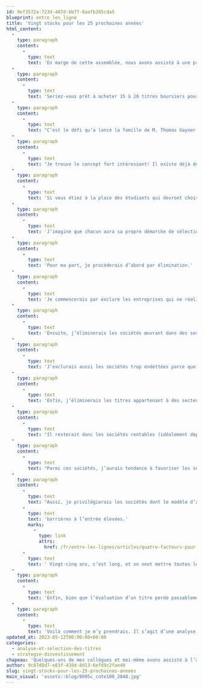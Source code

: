 ```yaml
---
id: 9ef3572a-723d-487d-bb7f-8aafb265cda5
blueprint: entre_les_ligne
title: 'Vingt stocks pour les 25 prochaines années'
html_content:
  -
    type: paragraph
    content:
      -
        type: text
        text: 'En marge de cette assemblée, nous avons assisté à une présentation de l’équipe de direction de Markel, un titre que nous détenons dans certains de nos portefeuilles sous gestion.'
  -
    type: paragraph
    content:
      -
        type: text
        text: 'Seriez-vous prêt à acheter 15 à 20 titres boursiers pour les conserver tels quels, sans aucune transaction, pendant les 25 prochaines années?'
  -
    type: paragraph
    content:
      -
        type: text
        text: "C’est le défi qu’a lancé la famille de M. Thomas Gayner, président de Markel, une société d’assurance américaine. La famille offre en effet 30\_000\_$\_US par année pendant 25 ans à deux clubs de placement de deux universités américaines. Chaque club devra choisir et acheter entre 15 et 25 titres boursiers – et les conserver sans faire aucune transaction subséquente – pendant 25 ans. À compter de l’an 26, la moitié de la valeur du premier portefeuille servira à verser des bourses d’études, l’autre moitié sera réinvestie de la même manière pour les 25 années suivantes, et ainsi de suite, année après année."
  -
    type: paragraph
    content:
      -
        type: text
        text: "Je trouve le concept fort intéressant! Il existe déjà de nombreuses compétitions étudiantes de placement, mais la plupart visent à obtenir les meilleurs rendements pendant une année scolaire, un horizon de quelques mois tout au plus.\_L’exercice est formateur car il permet aux étudiants qui y participent de se familiariser avec la Bourse, mais on ne peut pas dire qu’il favorise l’investissement à long terme. Pourtant, s’il y a des investisseurs qui devraient adopter une perspective vraiment pour le long terme, ce sont bien les étudiants qui disposent de près de 50 ans d’investissement devant eux!"
  -
    type: paragraph
    content:
      -
        type: text
        text: 'Si vous étiez à la place des étudiants qui devront choisir 20 titres pour les 25 prochaines années, quels seraient vos critères de sélection?'
  -
    type: paragraph
    content:
      -
        type: text
        text: 'J’imagine que chacun aura sa propre démarche de sélection – d’où l’intérêt didactique d’un tel exercice.'
  -
    type: paragraph
    content:
      -
        type: text
        text: 'Pour ma part, je procéderais d’abord par élimination.'
  -
    type: paragraph
    content:
      -
        type: text
        text: 'Je commencerais par exclure les entreprises qui ne réalisent pas de bénéfices. Les chances qu’une entreprise déficitaire survive pendant 25 ans sont selon moi trop minces.'
  -
    type: paragraph
    content:
      -
        type: text
        text: 'Ensuite, j’éliminerais les sociétés œuvrant dans des secteurs qui font face à des changements radicaux et imprévisibles. Si on n’a pas une bonne idée où sera une entreprise dans trois à cinq ans, imaginez l’incertitude sur une période de 25 ans.'
  -
    type: paragraph
    content:
      -
        type: text
        text: 'J’exclurais aussi les sociétés trop endettées parce que, sur un horizon de 25 ans, le risque financier est trop grand pour de telles sociétés.'
  -
    type: paragraph
    content:
      -
        type: text
        text: 'Enfin, j’éliminerais les titres appartenant à des secteurs très cycliques. À long terme, la majorité des sociétés de ces secteurs n’arrivent pas à créer beaucoup de valeur pour leurs actionnaires.'
  -
    type: paragraph
    content:
      -
        type: text
        text: "Il resterait donc les sociétés rentables (idéalement depuis longtemps et affichant une croissance robuste depuis plusieurs années), peu cycliques, évoluant dans des secteurs «\_relativement\_» stables et prévisibles, et en bonne santé financière."
  -
    type: paragraph
    content:
      -
        type: text
        text: "Parmi ces sociétés, j’aurais tendance à favoriser les sociétés bien établies, mais dont la taille n’est pas trop grande. Wal-Mart fait probablement partie des sociétés qui ne seraient pas éliminées, mais peut-on entrevoir une croissance élevée pour les 25 prochaines années dans le cas d’une société qui réalise aujourd’hui des revenus de plus de 600 milliards\_$ US?"
  -
    type: paragraph
    content:
      -
        type: text
        text: "Aussi, je privilégierais les sociétés dont le modèle d’affaires est protégé par des\_"
      -
        type: text
        text: 'barrières à l’entrée élevées.'
        marks:
          -
            type: link
            attrs:
              href: /fr/entre-les-lignes/articles/quatre-facteurs-pour-mesurer-la-qualite-dune-entreprise/
      -
        type: text
        text: ' Vingt-cinq ans, c’est long, et on veut mettre toutes les chances de son côté que le plus grand nombre des sociétés sélectionnées survivent et progressent pendant ce quart de siècle.'
  -
    type: paragraph
    content:
      -
        type: text
        text: 'Enfin, bien que l’évaluation d’un titre perde passablement de son importance quand on pense en termes d’un horizon de 25 ans (la qualité du modèle d’affaires et de l’équipe de direction devient cruciale), elle est néanmoins incontournable. Je m’assurerais de ne pas payer des ratios d’évaluation trop élevés pour les titres sélectionnés.'
  -
    type: paragraph
    content:
      -
        type: text
        text: 'Voilà comment je m’y prendrais. Il s’agit d’une analyse de surface. Je peux très bien concevoir qu’un groupe d’étudiants puisse passer toute une session universitaire à faire la sélection des 15 à 20 titres pour les 25 prochaines années!'
updated_at: 2023-05-12T00:00:00+00:00
categories:
  - analyse-et-selection-des-titres
  - strategie-dinvestissement
chapeau: 'Quelques-uns de mes collègues et moi-même avons assisté à l’assemblée annuelle de Berkshire Hathaway samedi dernier. Je compte écrire prochainement un blogue à ce sujet pour revenir sur quelques faits saillants de cet événement.'
author: 9c87d8d7-e83f-438d-8d13-6efd9c2fae40
slug: vingt-stocks-pour-les-25-prochaines-annees
main_visual: 'assets::blog/8095c_cote100_2048.jpg'
---
```

